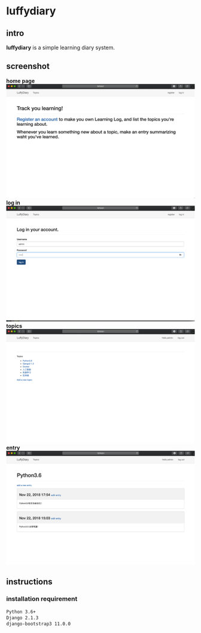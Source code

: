 # luffydiary
## intro
**luffydiary** is a simple learning diary system.
## screenshot
**home page**![luffydiary01](others/luffydiary01.png)
**log in**![luffydiary002](others/luffydiary002.png)
**topics**![luffydiary003](others/luffydiary003.png)
**entry**![luffydiary004](others/luffydiary004.png)

## instructions
### installation requirement
```
Python 3.6+
Django 2.1.3
django-bootstrap3 11.0.0
```